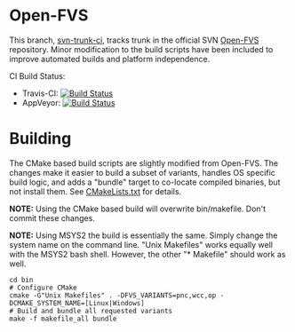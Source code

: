 # Open-FVS

This branch, [svn-trunk-ci](https://github.com/tharen/PyFVS/tree/svn-trunk-ci), 
tracks trunk in the official SVN
[Open-FVS](https://sourceforge.net/p/open-fvs/code/HEAD/tree/trunk/) 
repository. Minor modification to the build scripts have been included to 
improve automated builds and platform independence.

CI Build Status:
 - Travis-CI: [![Build Status](https://travis-ci.org/tharen/PyFVS.svg?branch=svn-trunk-ci)](https://travis-ci.org/tharen/PyFVS/branches)
 - AppVeyor: [![Build Status](https://ci.appveyor.com/api/projects/status/github/tharen/PyFVS?branch=svn-trunk-ci&svg=true)](https://ci.appveyor.com/project/tharen/pyfvs?branch=svn-trunk-ci)

# Building

The CMake based build scripts are slightly modified from Open-FVS. The changes make it easier to 
build a subset of variants, handles OS specific build logic, and adds a "bundle" target to co-locate 
compiled binaries, but not install them. See [CMakeLists.txt](https://github.com/tharen/PyFVS/blob/svn-trunk-ci/bin/CMakeLists.txt) for details.

**NOTE:** Using the CMake based build will overwrite bin/makefile. Don't commit these changes.

**NOTE:** Using MSYS2 the build is essentially the same. Simply change the system name on the command line.
"Unix Makefiles" works equally well with the MSYS2 bash shell. However, the other "* Makefile"
should work as well.
  
    cd bin
    # Configure CMake
    cmake -G"Unix Makefiles" . -DFVS_VARIANTS=pnc,wcc,op -DCMAKE_SYSTEM_NAME=[Linux|Windows]
    # Build and bundle all requested variants
    make -f makefile_all bundle

